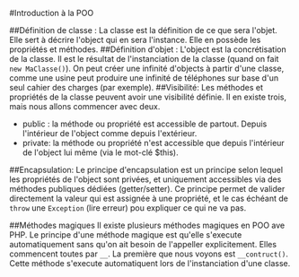 #Introduction à la POO

##Définition de classe :
La classe est la définition de ce que sera l'objet. Elle sert à décrire l'object qui en sera l'instance. Elle en possède les propriétés et méthodes.
##Définition d'objet :
L'object est la concrétisation de la classe. Il est le résultat de l'instanciation de la classe (quand on fait `new MaClasse()`). On peut créer une infinité d'objects à partir d'une classe, comme une usine peut produire une infinité de téléphones sur base d'un seul cahier des charges (par exemple). 
##Visibilité:
Les méthodes et propriétés de la classe peuvent avoir une visibilité définie. Il en existe trois, mais nous allons commencer avec deux.
* public : la méthode ou propriété est accessible de partout. Depuis l'intérieur de l'object comme depuis l'extérieur.
* private: la méthode ou propriété n'est accessible que depuis l'intérieur de l'object lui même (via le mot-clé $this).

##Encapsulation:
Le principe d'encapsulation est un principe selon lequel les propriétés de l'object sont privées, et uniquement accessibles via des méthodes publiques dédiées (getter/setter). Ce principe permet de valider directement la valeur qui est assignée à une propriété, et le cas échéant de `throw` une `Exception` (lire erreur) pou expliquer ce qui ne va pas. 

##Méthodes magiques
Il existe plusieurs méthodes magiques en POO ave PHP. Le principe d'une méthode magique est qu'elle s'execute automatiquement sans qu'on ait besoin de l'appeller explicitement.
Elles commencent toutes par `__`. La première que nous voyons est `__contruct()`. Cette méthode s'execute automatiquent lors de l'instanciation d'une classe.